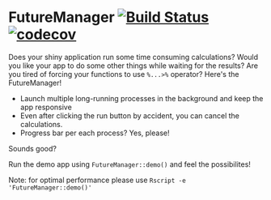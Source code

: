 # FutureManager [![Build Status](https://travis-ci.com/mjakubczak/FutureManager.svg?branch=master)](https://travis-ci.com/mjakubczak/FutureManager) [![codecov](https://codecov.io/gh/mjakubczak/FutureManager/branch/master/graph/badge.svg)](https://codecov.io/gh/mjakubczak/FutureManager)

Does your shiny application run some time consuming calculations? Would you like your app to do some other things while waiting for the results? Are you tired of forcing your functions to use `%...>%` operator? Here's the FutureManager!

* Launch multiple long-running processes in the background and keep the app responsive
* Even after clicking the run button by accident, you can cancel the calculations.
* Progress bar per each process? Yes, please!

Sounds good? 

Run the demo app using `FutureManager::demo()` and feel the possibilites! 

Note: for optimal performance please use `Rscript -e 'FutureManager::demo()'`
